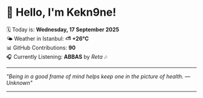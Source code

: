 # 👋 Hello, I'm Kekn9ne!

🗓️ Today is: **Wednesday, 17 September 2025**  
🌤️ Weather in Istanbul: **⛅️  +26°C**  
📊 GitHub Contributions: **90**  
🎧 Currently Listening: **ABBAS** by *Reta* 🎶

---

_"Being in a good frame of mind helps keep one in the picture of health. — *Unknown*"_

---
